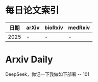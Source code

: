 # 每日论文索引

| 日期 | arXiv | bioRxiv | medRxiv |
|------|-------|---------|---------|
| 2025 | - | - | - |







































































































































































































































































































































































































































































































































# Arxiv Daily


DeepSeek，你记一下我做如下部署 -- 101
